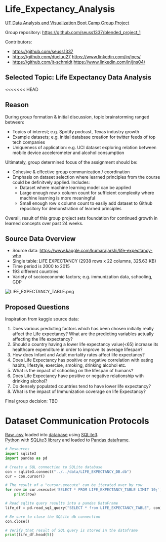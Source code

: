 # Life_Expectancy_Analysis
[UT Data Analysis and Visualization Boot Camp Group Project](https://techbootcamps.utexas.edu/data/)

Group repository:  https://github.com/seuss1337/blended_project_1

Contributors:
* https://github.com/seuss1337
* https://github.com/ducluu27 https://www.linkedin.com/in/jpes/
* https://github.com/jt-schmidt https://www.linkedin.com/in/jns04/

## Selected Topic: Life Expectancy Data Analysis

<<<<<<< HEAD
## Reason
During group formation & initial discussion, topic brainstorming ranged between:
* Topics of interest; e.g. Spotify podcast, Texas industry growth
* Example datasets; e.g. initial database creation for twitter feeds of top tech companies
* Uniqueness of application: e.g. UCI dataset exploring relation between mobile device accelerometer and alcohol consumption

Ultimately, group determined focus of the assignment should be:
* Cohesive & effective group communication / coordination
* Emphasis on dataset selection where learned principles from the course could be definitvely applied.  Includes:
  * Dataset where machine learning model can be applied
  * Large enough row x column count for sufficient complexity where machine learning is more meaningful
  * Small enough row x column count to easily add dataset to Github repository for demonstration of learned principles

Overall, result of this group project sets foundation for continued growth in learned concepts over past 24 weeks.

## Source Data Overview

* Source data:  https://www.kaggle.com/kumarajarshi/life-expectancy-who
* Single table:  LIFE EXPECTANCY (2938 rows x 22 columns, 325.63 KB)
* Time period is 2000 to 2015
* 193 different countries
* Variety of socioeconomic factors; e.g. immunization data, schooling, GDP

![LIFE_EXPECTANCY_TABLE.png](https://github.com/seuss1337/blended_project_1/blob/feature/jt-schmidt/images/LIFE_EXPECTANCY_TABLE.png)

## Proposed Questions

Inspiration from kaggle source data:
1. Does various predicting factors which has been chosen initially really affect the Life expectancy? What are the predicting variables actually affecting the life expectancy?
2. Should a country having a lower life expectancy value(<65) increase its healthcare expenditure in order to improve its average lifespan?
3. How does Infant and Adult mortality rates affect life expectancy?
4. Does Life Expectancy has positive or negative correlation with eating habits, lifestyle, exercise, smoking, drinking alcohol etc.
5. What is the impact of schooling on the lifespan of humans?
6. Does Life Expectancy have positive or negative relationship with drinking alcohol?
7. Do densely populated countries tend to have lower life expectancy?
8. What is the impact of Immunization coverage on life Expectancy?

Final group decision:  TBD

# Dataset Communication Protocols

[Raw .csv](https://github.com/seuss1337/blended_project_1/blob/feature/jt-schmidt/data/Life%20Expectancy%20Data.csv) loaded into [database](https://github.com/seuss1337/blended_project_1/blob/feature/jt-schmidt/data/LIFE_EXPECTANCY_DB.db) using [SQLite3](https://www.sqlite.org/index.html).  
[Python](https://www.python.org/) with [SQLite3 library](https://docs.python.org/3/library/sqlite3.html) and loaded to [Pandas dataframe](https://pandas.pydata.org/).

``` Python
# Resources
import sqlite3
import pandas as pd

# Create a SQL connection to SQLite database
con = sqlite3.connect("../../data/LIFE_EXPECTANCY_DB.db")
cur = con.cursor()

# The result of a "cursor.execute" can be iterated over by row
for row in cur.execute('SELECT * FROM LIFE_EXPECTANCY_TABLE LIMIT 10;'):
    print(row)

# Read sqlite query results into a pandas DataFrame
life_df = pd.read_sql_query("SELECT * from LIFE_EXPECTANCY_TABLE", con)

# Be sure to close the SQLite db connection
con.close()

# Verify that result of SQL query is stored in the dataframe
print(life_df.head(5))
```
